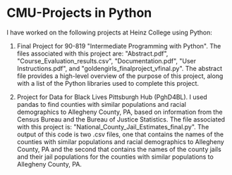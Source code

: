 # CMU-Projects in Python
I have worked on the following projects at Heinz College using Python:
1. Final Project for 90-819 "Intermediate Programming with Python". The files associated with this project are: "Abstract.pdf", "Course_Evaluation_results.csv", "Documentation.pdf", "User Instructions.pdf", and "goldengirls_finalproject_vfinal.py". The abstract file provides a high-level overview of the purpose of this project, along with a list of the Python libraries used to complete this project.
   
   
2. Project for Data for Black Lives Pittsburgh Hub (PghD4BL). I used pandas to find counties with similar populations and racial demographics to Allegheny County, PA, based on information from the Census Bureau and the Bureau of Justice Statistics. The file associated with this project is: "National_County_Jail_Estimates_final.py". The output of this code is two .csv files, one that contains the names of the counties with similar populations and racial demographics to Allegheny County, PA and the second that contains the names of the county jails and their jail populations for the counties with similar populations to Allegheny County, PA.
